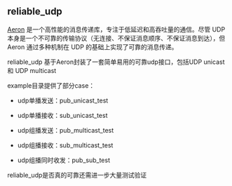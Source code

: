 ## reliable_udp

[Aeron](https://github.com/real-logic/aeron) 是一个高性能的消息传递库，专注于低延迟和高吞吐量的通信。尽管 UDP 本身是一个不可靠的传输协议（无连接、不保证消息顺序、不保证消息到达），但 Aeron 通过多种机制在 UDP 的基础上实现了可靠的消息传递。


reliable_udp 基于Aeron封装了一套简单易用的可靠udp接口，包括UDP unicast 和 UDP multicast

example目录提供了部分case：

* udp单播发送：pub_unicast_test

* udp单播接收：sub_unicast_test

* udp组播发送：pub_multicast_test

* udp组播接收：sub_multicast_test

* udp组播同时收发：pub_sub_test


reliable_udp是否真的可靠还需进一步大量测试验证
